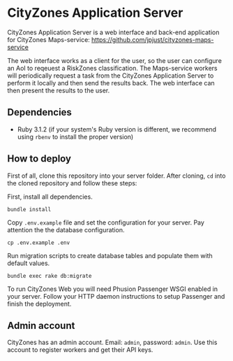 # CityZones Application Server

CityZones Application Server is a web interface and back-end application for CityZones Maps-service: https://github.com/jpjust/cityzones-maps-service

The web interface works as a client for the user, so the user can configure an AoI to reqeuest a RiskZones classification. The Maps-service workers will periodically request a task from the CityZones Application Server to perform it locally and then send the results back. The web interface can then present the results to the user.

## Dependencies

* Ruby 3.1.2 (if your system's Ruby version is different, we recommend using `rbenv` to install the proper version)

## How to deploy

First of all, clone this repository into your server folder. After cloning, `cd` into the cloned repository and follow these steps:

First, install all dependencies.

`bundle install`

Copy `.env.example` file and set the configuration for your server. Pay attention the the database configuration.

`cp .env.example .env`

Run migration scripts to create database tables and populate them with default values.

`bundle exec rake db:migrate`

To run CityZones Web you will need Phusion Passenger WSGI enabled in your server. Follow your HTTP daemon instructions to setup Passenger and finish the deployment.

## Admin account

CityZones has an admin account. Email: `admin`, password: `admin`. Use this account to register workers and get their API keys.
